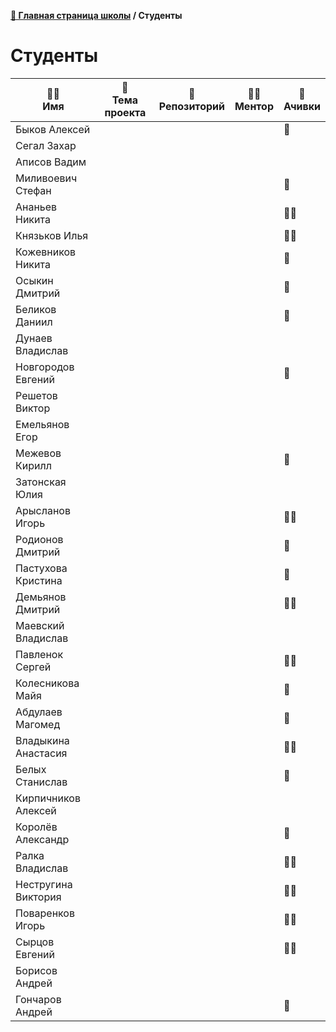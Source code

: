 **[🏫 Главная страница школы](README.md) / Студенты**

# Студенты

|🧑‍🎓<br>Имя|📱<br>Тема проекта|📖<br>Репозиторий|🧑‍🏫<br>Ментор|🏅<br>Ачивки|
|---|---|---|---|---|
|Быков Алексей||||🧰|
|Сегал Захар|||||
|Аписов Вадим|||||
|Миливоевич Стефан||||🚀|
|Ананьев Никита||||🚀🧰|
|Князьков Илья||||🚀🧰|
|Кожевников Никита||||🚀|
|Осыкин Дмитрий||||🚀|
|Беликов Даниил||||🚀|
|Дунаев Владислав|||||
|Новгородов Евгений||||🚀|
|Решетов Виктор|||||
|Емельянов Егор|||||
|Межевов Кирилл||||🚀|
|Затонская Юлия|||||
|Арысланов Игорь||||🚀🧰|
|Родионов Дмитрий||||🚀|
|Пастухова Кристина||||🚀|
|Демьянов Дмитрий||||🚀🧰|
|Маевский Владислав|||||
|Павленок Сергей||||🚀🧰|
|Колесникова Майя||||🧰|
|Абдулаев Магомед||||🧰|
|Владыкина Анастасия||||🚀🧰|
|Белых Станислав||||🧰|
|Кирпичников Алексей|||||
|Королёв Александр||||🧰|
|Ралка Владислав||||🚀🧰|
|Нестругина Виктория||||🚀🧰|
|Поваренков Игорь||||🚀🧰|
|Сырцов Евгений||||🚀🧰|
|Борисов Андрей|||||
|Гончаров Андрей||||🚀|
